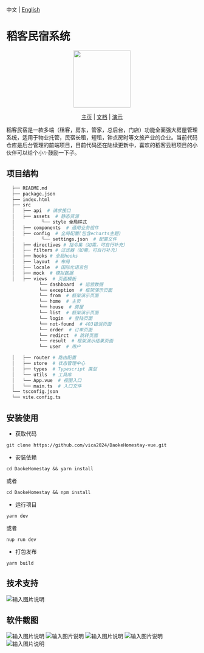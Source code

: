 中文 | [English](./README-en.md)

# 稻客民宿系统
<p align="center">
    <img src="https://s1.imagehub.cc/images/2024/04/29/9e531fec82c60fefbaceaafc8fbf7229.png" width="150" />
</p>
<p align="center">
    <a href="" target="_blank">主页</a> |
    <a href="" target="_blank">文档</a> | 
    <a href="" target="_blank">演示</a> 
</p>
稻客民宿是一款多端（租客，房东，管家，总后台，门店）功能全面强大房屋管理系统，适用于物业托管，民宿长租，短租，钟点房时等文旅产业的企业。当前代码仓库是后台管理的前端项目，目前代码还在陆续更新中，喜欢的稻客云租项目的小伙伴可以给个小✨鼓励一下子。

## 项目结构

```bash
  ├── README.md
  ├── package.json
  ├── index.html
  ├── src
  │   ├── api  # 请求接口
  │   ├── assets  # 静态资源
  │          └── style 全局样式
  │   ├── components  # 通用业务组件
  │   ├── config  # 全局配置(包含echarts主题)
  │          └── settings.json  # 配置文件
  │   ├── directives # 指令集（如需，可自行补充）
  │   ├── filters # 过滤器（如需，可自行补充）
  │   ├── hooks # 全局hooks
  │   ├── layout  # 布局
  │   ├── locale  # 国际化语言包
  │   ├── mock  # 模拟数据
  │   ├── views  # 页面模板
            └── dashboard  # 运营数据
            └── exception  # 框架演示页面
            └── from  # 框架演示页面
            └── home  # 主页
            └── house  # 房屋
            └── list  # 框架演示页面
            └── login  # 登陆页面
            └── not-found  # 403错误页面
            └── order  # 订单页面
            └── redirct  # 跳转页面
            └── result  # 框架演示结果页面
            └── user  # 用户

  │   ├── router # 路由配置
  │   ├── store  # 状态管理中心
  │   ├── types  # Typescript 类型
  │   └── utils  # 工具库
  │   └── App.vue  # 视图入口
  │   └── main.ts  # 入口文件
  └── tsconfig.json
  └── vite.config.ts

```

## 安装使用

- 获取代码
```
git clone https://github.com/vica2024/DaokeHomestay-vue.git
```
- 安装依赖
```
cd DaokeHomestay && yarn install 
```
或者
```
cd DaokeHomestay && npm install
```
- 运行项目
```
yarn dev
```
或者
```
nup run dev
```
- 打包发布
```
yarn build
```

## 技术支持

![输入图片说明](https://i.postimg.cc/T2j9PvyH/rrrrimage.png)

## 软件截图
![输入图片说明](https://i.postimg.cc/s29Fc066/2024-07-03-17-46-50.png)
![输入图片说明](https://i.postimg.cc/3xGQywgH/2024-07-03-17-46-58.png)
![输入图片说明](https://i.postimg.cc/j5spkQBs/2024-07-03-17-46-27.png)
![输入图片说明](https://i.postimg.cc/N0wqRw42/2024-07-03-17-46-17.png)
![输入图片说明](https://i.postimg.cc/tT2K0nHF/2024-07-03-17-46-04.png)






